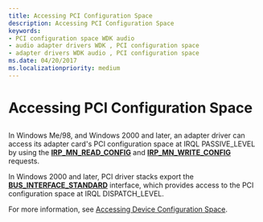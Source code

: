 ```yaml
---
title: Accessing PCI Configuration Space
description: Accessing PCI Configuration Space
keywords:
- PCI configuration space WDK audio
- audio adapter drivers WDK , PCI configuration space
- adapter drivers WDK audio , PCI configuration space
ms.date: 04/20/2017
ms.localizationpriority: medium
---
```


# Accessing PCI Configuration Space


## <span id="accessing_pci_configuration_space"></span><span id="ACCESSING_PCI_CONFIGURATION_SPACE"></span>


In Windows Me/98, and Windows 2000 and later, an adapter driver can access its adapter card's PCI configuration space at IRQL PASSIVE\_LEVEL by using the [**IRP\_MN\_READ\_CONFIG**](../kernel/irp-mn-read-config.md) and [**IRP\_MN\_WRITE\_CONFIG**](../kernel/irp-mn-write-config.md) requests.

In Windows 2000 and later, PCI driver stacks export the [**BUS\_INTERFACE\_STANDARD**](/windows-hardware/drivers/ddi/wdm/ns-wdm-_bus_interface_standard) interface, which provides access to the PCI configuration space at IRQL DISPATCH\_LEVEL.

For more information, see [Accessing Device Configuration Space](../kernel/accessing-device-configuration-space.md).

 

